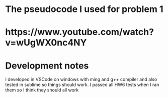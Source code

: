 <h1>The pseudocode I used for problem 1<h1>
https://www.youtube.com/watch?v=wUgWX0nc4NY
 
<h1>Development notes</h1>
I developed in VSCode on windows with ming and g++ compiler and also tested in sublime so things should work. I passed all HW6 tests when I ran them so I think they should all work


